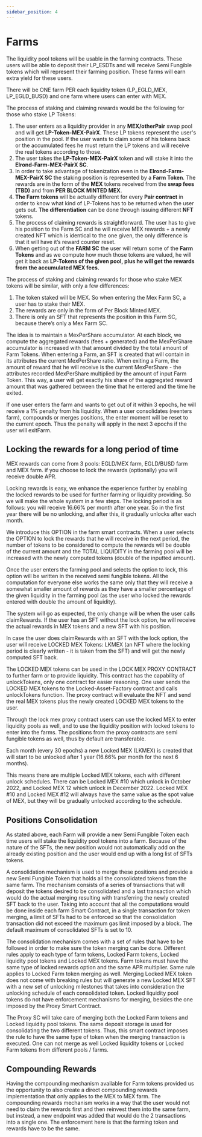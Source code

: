 ```yaml
---
sidebar_position: 4
---
```


# Farms

The liquidity pool tokens will be usable in the farming contracts. These users will be able to deposit their LP_ESDTs and will receive Semi Fungible tokens which will represent their farming position. These farms will earn extra yield for these users.

There will be ONE farm PER each liquidity token (LP_EGLD_MEX, LP_EGLD_BUSD) and one farm where users can enter with MEX.

The process of staking and claiming rewards would be the following for those who stake LP Tokens:

1. The user enters as a liquidity provider in any **MEX/otherPair** swap pool and will get **LP-Token-MEX-PairX**. These LP tokens represent the user's position in the pool. If the user wants to claim some of his tokens back or the accumulated fees he must return the LP tokens and will receive the real tokens according to those.
2. The user takes the **LP-Token-MEX-PairX** token and will stake it into the **Elrond-Farm-MEX-PairX SC**.
3. In order to take advantage of tokenization even in the **Elrond-Farm-MEX-PairX SC** the staking position is represented by a **Farm Token**. The rewards are in the form of the **MEX** tokens received from the **swap fees (TBD)** and from **PER BLOCK MINTED MEX**.
4. **The Farm tokens** will be actually different for every **Pair contract** in order to know what kind of LP-Tokens has to be returned when the user gets out. **The differentiation** can be done through issuing different **NFT** tokens.
5. The process of claiming rewards is straightforward. The user has to give his position to the Farm SC and he will receive MEX rewards + a newly created NFT which is identical to the one given, the only difference is that it will have it’s reward counter reset.
6. When getting out of the **FARM SC** the user will return some of the **Farm Tokens** and as we compute how much those tokens are valued, he will get it back as **LP-Tokens of the given pool, plus he will get the rewards from the accumulated MEX fees.**

The process of staking and claiming rewards for those who stake MEX tokens will be similar, with only a few differences:

1. The token staked will be MEX. So when entering the Mex Farm SC, a user has to stake their MEX.
2. The rewards are only in the form of Per Block Minted MEX.
3. There is only an SFT that represents the position in this Farm SC, because there’s only a Mex Farm SC.

The idea is to maintain a MexPerShare accumulator. At each block, we compute the aggregated rewards (fees + generated) and the MexPerShare accumulator is increased with that amount divided by the total amount of Farm Tokens. When entering a Farm, an SFT is created that will contain in its attributes the current MexPerShare ratio. When exiting a Farm, the amount of reward that he will receive is the current MexPerShare - the attributes recorded MexPerShare multiplied by the amount of input Farm Token. This way, a user will get exactly his share of the aggregated reward amount that was gathered between the time that he entered and the time he exited.

If one user enters the farm and wants to get out of it within 3 epochs, he will receive a 1% penalty from his liquidity. When a user consolidates (reenters farm), compounds or merges positions, the enter moment will be reset to the current epoch. Thus the penalty will apply in the next 3 epochs if the user will exitFarm.

## Locking the rewards for a long period of time

MEX rewards can come from 3 pools: EGLD/MEX farm, EGLD/BUSD farm and MEX farm. if you choose to lock the rewards (optionally) you will receive double APR.

Locking rewards is easy, we enhance the experience further by enabling the locked rewards to be used for further farming or liquidity providing. So we will make the whole system in a few steps. The locking period is as follows: you will receive 16.66% per month after one year. So in the first year there will be no unlocking, and after this, it gradually unlocks after each month.

We introduce this OPTION in the farm smart contracts. When a user selects the OPTION to lock the rewards that he will receive in the next period, the number of tokens to be considered to compute the rewards will be double of the current amount and the TOTAL LIQUIDITY in the farming pool will be increased with the newly computed tokens (double of the inputted amount).

Once the user enters the farming pool and selects the option to lock, this option will be written in the received semi fungible tokens. All the computation for everyone else works the same only that they will receive a somewhat smaller amount of rewards as they have a smaller percentage of the given liquidity in the farming pool (as the user who locked the rewards entered with double the amount of liquidity).

The system will go as expected, the only change will be when the user calls claimRewards. If the user has an SFT without the lock option, he will receive the actual rewards in MEX tokens and a new SFT with his position.

In case the user does claimRewards with an SFT with the lock option, the user will receive LOCKED MEX Tokens: LKMEX (an NFT where the locking period is clearly written - it is taken from the SFT) and will get the newly computed SFT back.

The LOCKED MEX tokens can be used in the LOCK MEX PROXY CONTRACT to further farm or to provide liquidity. This contract has the capability of unlockTokens, only one contract for easier reasoning. One user sends the LOCKED MEX tokens to the Locked-Asset-Factory contract and calls unlockTokens function. The proxy contract will evaluate the NFT and send the real MEX tokens plus the newly created LOCKED MEX tokens to the user.

Through the lock mex proxy contract users can use the locked MEX to enter liquidity pools as well, and to use the liquidity position with locked tokens to enter into the farms. The positions from the proxy contracts are semi fungible tokens as well, thus by default are transferable.

Each month (every 30 epochs) a new Locked MEX (LKMEX) is created that will start to be unlocked after 1 year (16.66% per month for the next 6 months). 

This means there are multiple Locked MEX tokens, each with different unlock schedules. There can be Locked MEX #10 which unlock in October 2022, and Locked MEX 12 which unlock in December 2022. Locked MEX #10 and Locked MEX #12 will always have the same value as the spot value of MEX, but they will be gradually unlocked according to the schedule.

## Positions Consolidation

As stated above, each Farm will provide a new Semi Fungible Token each time users will stake the liquidity pool tokens into a farm. Because of the nature of the SFTs, the new position would not automatically add on the already existing position and the user would end up with a long list of SFTs tokens.

A consolidation mechanism is used to merge these positions and provide a new Semi Fungible Token that holds all the consolidated tokens from the same farm. The mechanism consists of a series of transactions that will deposit the tokens desired to be consolidated and a last transaction which would do the actual merging resulting with transferring the newly created SFT back to the user. Taking into account that all the computations would be done inside each farm Smart Contract, in a single transaction for token merging, a limit of SFTs had to be enforced so that the consolidation transaction did not exceed the maximum gas limit imposed by a block. The default maximum of consolidated SFTs is set to 10.

The consolidation mechanism comes with a set of rules that have to be followed in order to make sure the token merging can be done. Different rules apply to each type of farm tokens, Locked Farm tokens, Locked liquidity pool tokens and Locked MEX tokens. Farm tokens must have the same type of locked rewards option and the same APR multiplier.  Same rule applies to Locked Farm token merging as well. Merging Locked MEX token does not come with breaking rules but will generate a new Locked MEX SFT with a new set of unlocking milestones that takes into consideration the unlocking schedule of each consolidated token. Locked liquidity pool tokens do not have enforcement mechanisms for merging, besides the one imposed by the Proxy Smart Contract.

The Proxy SC will take care of merging both the Locked Farm tokens and Locked liquidity pool tokens. The same deposit storage is used for consolidating the two different tokens. Thus, this smart contract imposes the rule to have the same type of token when the merging transaction is executed. One can not merge as well Locked liquidity tokens or Locked Farm tokens from different pools / farms.

## Compounding Rewards

Having the compounding mechanism available for Farm tokens provided us the opportunity to also create a direct compounding rewards implementation that only applies to the MEX to MEX farm. The compounding rewards mechanism works in a way that the user would not need to claim the rewards first and then reinvest them into the same farm, but instead, a new endpoint was added that would do the 2 transactions into a single one. The enforcement here is that the farming token and rewards have to be the same.
